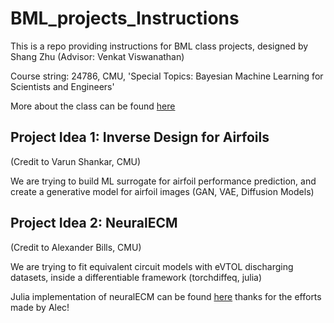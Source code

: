 # BML_projects_Instructions

This is a repo providing instructions for BML class projects, designed by Shang Zhu (Advisor: Venkat Viswanathan)

Course string: 24786, CMU, 'Special Topics: Bayesian Machine Learning for Scientists and Engineers'

More about the class can be found [here](https://www.meche.engineering.cmu.edu/education/courses/24-786.html)

## Project Idea 1: Inverse Design for Airfoils 
(Credit to Varun Shankar, CMU)

We are trying to build ML surrogate for airfoil performance prediction, and create a generative model for airfoil images (GAN, VAE, Diffusion Models)

## Project Idea 2: NeuralECM 
(Credit to Alexander Bills, CMU)

We are trying to fit equivalent circuit models with eVTOL discharging datasets, inside a differentiable framework (torchdiffeq, julia)

Julia implementation of neuralECM can be found [here](https://github.com/abillscmu/NeuralECM.jl) thanks for the efforts made by Alec!

